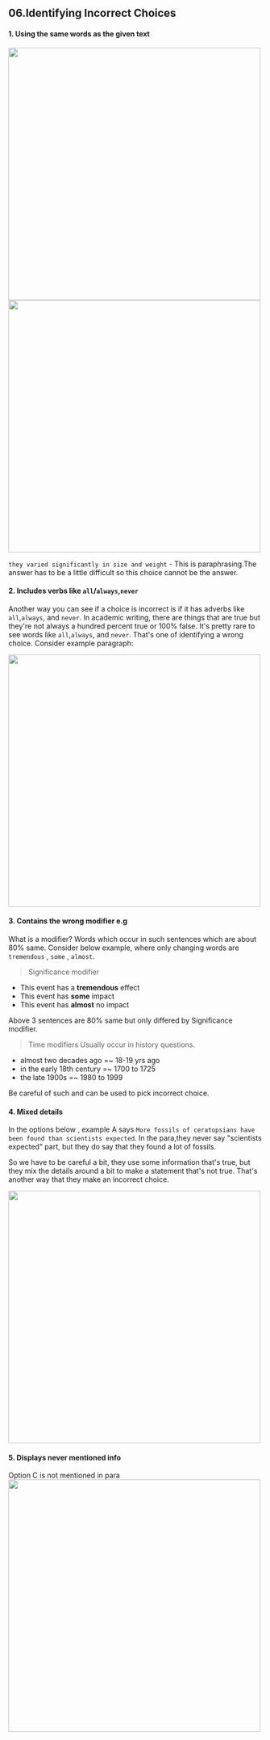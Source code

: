 ## 06.Identifying Incorrect Choices

#### 1. Using the same words as the given text

<img src="https://user-images.githubusercontent.com/12064832/203461893-8f315ce5-cb82-47d4-8fdc-6882d49bab72.png" width=500 />
<img src="https://user-images.githubusercontent.com/12064832/203462019-19312fa2-dac9-4055-af07-db97eedc7b44.png" width=500 />

`they varied significantly in size and weight` - This is paraphrasing.The answer has to be a little difficult so this choice cannot be the answer.

#### 2. Includes verbs like `all`/`always`,`never`
Another way you can see if a choice is incorrect is if it has adverbs like `all`,`always`, and `never`. 
In academic writing, there are things that are true but they're not always a hundred percent true or 100% false.
It's pretty rare to see words like `all`,`always`, and `never`.
That's one of identifying a wrong choice. Consider example paragraph:

<img src="https://user-images.githubusercontent.com/12064832/205279547-bb47de6d-f1f1-41a4-b214-6ac5bb58dfa5.png" width=500 />

#### 3. Contains the wrong modifier e.g 
What is a modifier?
Words which occur in such sentences which are about 80% same. 
Consider below example, where only changing words are `tremendous` , `some` , `almost`.

> Significance modifier

- This event has a **tremendous** effect
- This event has **some** impact
- This event has **almost** no impact

Above 3 sentences are 80% same but only differed by Significance modifier. 

> Time modifiers
Usually occur in history questions.

- almost two decades ago =~ 18-19 yrs ago
- in the early 18th century =~ 1700 to 1725
- the late 1900s =~  1980 to 1999

Be careful of such and can be used to pick incorrect choice.

#### 4. Mixed details
In the options below , example A says `More fossils of ceratopsians have been found than scientists expected`.
In the para,they never say "scientists expected" part, but they do say that they found a lot of fossils.

So we have to be careful a bit, they use some information that's true, but they mix the details around a bit to make a statement that's not true.
That's another way that they make an incorrect choice.

<img src="https://user-images.githubusercontent.com/12064832/205286976-7f2d4b45-1bd1-46a5-8e7b-e1842313ae72.png" width=500 />

#### 5. Displays never mentioned info
Option C is not mentioned in para
<img src="https://user-images.githubusercontent.com/12064832/205288223-a111c541-d106-43cd-a304-ea027145664f.png" width=500 />


